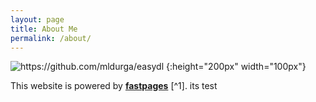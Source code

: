 ```yaml
---
layout: page
title: About Me
permalink: /about/
---
```


![]({{site.baseurl}}/images/DurgaKumar.JPG "https://github.com/mldurga/easydl") {:height="200px" width="100px"}




This website is powered by **[fastpages](https://github.com/fastai/fastpages)** [^1].
its test


